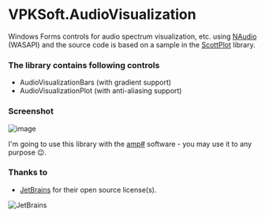 # VPKSoft.AudioVisualization
Windows Forms controls for audio spectrum visualization, etc. using [NAudio](https://github.com/naudio/NAudio) (WASAPI) and the source code is based on a sample in the [ScottPlot](https://github.com/swharden/ScottPlot) library.

### The library contains following controls
* AudioVisualizationBars (with gradient support)
* AudioVisualizationPlot (with anti-aliasing support)

### Screenshot
![image](https://user-images.githubusercontent.com/40712699/62425006-de4b9100-b6de-11e9-89f5-eca150078939.png)

I'm going to use this library with the [amp#](https://github.com/VPKSoft/amp) software - you may use it to any purpose 😉.

### Thanks to
* [JetBrains](http://www.jetbrains.com) for their open source license(s).

![JetBrains](http://www.vpksoft.net/site/External/JetBrains/jetbrains.svg)
